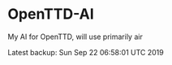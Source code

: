 # OpenTTD-AI
My AI for OpenTTD, will use primarily air

Latest backup: Sun Sep 22 06:58:01 UTC 2019
